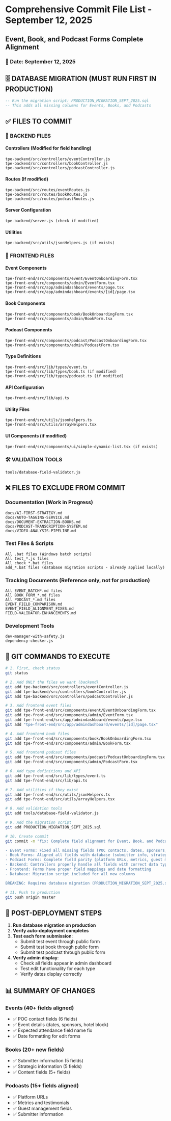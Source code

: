 # Comprehensive Commit File List - September 12, 2025
## Event, Book, and Podcast Forms Complete Alignment

### 📅 Date: September 12, 2025

## 🗄️ DATABASE MIGRATION (MUST RUN FIRST IN PRODUCTION)
```sql
-- Run the migration script: PRODUCTION_MIGRATION_SEPT_2025.sql
-- This adds all missing columns for Events, Books, and Podcasts
```

## ✅ FILES TO COMMIT

### 🔧 BACKEND FILES

#### Controllers (Modified for field handling)
```
tpe-backend/src/controllers/eventController.js
tpe-backend/src/controllers/bookController.js  
tpe-backend/src/controllers/podcastController.js
```

#### Routes (If modified)
```
tpe-backend/src/routes/eventRoutes.js
tpe-backend/src/routes/bookRoutes.js
tpe-backend/src/routes/podcastRoutes.js
```

#### Server Configuration
```
tpe-backend/server.js (check if modified)
```

#### Utilities
```
tpe-backend/src/utils/jsonHelpers.js (if exists)
```

### 🎨 FRONTEND FILES

#### Event Components
```
tpe-front-end/src/components/event/EventOnboardingForm.tsx
tpe-front-end/src/components/admin/EventForm.tsx
tpe-front-end/src/app/admindashboard/events/page.tsx
tpe-front-end/src/app/admindashboard/events/[id]/page.tsx
```

#### Book Components
```
tpe-front-end/src/components/book/BookOnboardingForm.tsx
tpe-front-end/src/components/admin/BookForm.tsx
```

#### Podcast Components
```
tpe-front-end/src/components/podcast/PodcastOnboardingForm.tsx
tpe-front-end/src/components/admin/PodcastForm.tsx
```

#### Type Definitions
```
tpe-front-end/src/lib/types/event.ts
tpe-front-end/src/lib/types/book.ts (if modified)
tpe-front-end/src/lib/types/podcast.ts (if modified)
```

#### API Configuration
```
tpe-front-end/src/lib/api.ts
```

#### Utility Files
```
tpe-front-end/src/utils/jsonHelpers.ts
tpe-front-end/src/utils/arrayHelpers.tsx
```

#### UI Components (if modified)
```
tpe-front-end/src/components/ui/simple-dynamic-list.tsx (if exists)
```

### 🛠️ VALIDATION TOOLS
```
tools/database-field-validator.js
```

## ❌ FILES TO EXCLUDE FROM COMMIT

### Documentation (Work in Progress)
```
docs/AI-FIRST-STRATEGY.md
docs/AUTO-TAGGING-SERVICE.md
docs/DOCUMENT-EXTRACTION-BOOKS.md
docs/PODCAST-TRANSCRIPTION-SYSTEM.md
docs/VIDEO-ANALYSIS-PIPELINE.md
```

### Test Files & Scripts
```
All .bat files (Windows batch scripts)
All test_*.js files
All check_*.bat files
add_*.bat files (database migration scripts - already applied locally)
```

### Tracking Documents (Reference only, not for production)
```
All EVENT_BATCH*.md files
All BOOK_FORM_*.md files
All PODCAST_*.md files
EVENT_FIELD_COMPARISON.md
EVENT_FIELD_ALIGNMENT_FIXES.md
FIELD-VALIDATOR-ENHANCEMENTS.md
```

### Development Tools
```
dev-manager-with-safety.js
dependency-checker.js
```

## 📝 GIT COMMANDS TO EXECUTE

```bash
# 1. First, check status
git status

# 2. Add ONLY the files we want (backend)
git add tpe-backend/src/controllers/eventController.js
git add tpe-backend/src/controllers/bookController.js
git add tpe-backend/src/controllers/podcastController.js

# 3. Add frontend event files
git add tpe-front-end/src/components/event/EventOnboardingForm.tsx
git add tpe-front-end/src/components/admin/EventForm.tsx
git add tpe-front-end/src/app/admindashboard/events/page.tsx
git add "tpe-front-end/src/app/admindashboard/events/[id]/page.tsx"

# 4. Add frontend book files
git add tpe-front-end/src/components/book/BookOnboardingForm.tsx
git add tpe-front-end/src/components/admin/BookForm.tsx

# 5. Add frontend podcast files
git add tpe-front-end/src/components/podcast/PodcastOnboardingForm.tsx
git add tpe-front-end/src/components/admin/PodcastForm.tsx

# 6. Add type definitions and API
git add tpe-front-end/src/lib/types/event.ts
git add tpe-front-end/src/lib/api.ts

# 7. Add utilities if they exist
git add tpe-front-end/src/utils/jsonHelpers.ts
git add tpe-front-end/src/utils/arrayHelpers.tsx

# 8. Add validation tools
git add tools/database-field-validator.js

# 9. Add the migration script
git add PRODUCTION_MIGRATION_SEPT_2025.sql

# 10. Create commit
git commit -m "fix: Complete field alignment for Event, Book, and Podcast forms

- Event Forms: Fixed all missing fields (POC contacts, dates, sponsors, etc.)
- Book Forms: Aligned all fields with database (submitter info, strategic fields)
- Podcast Forms: Complete field parity (platform URLs, metrics, guest management)
- Backend: Controllers properly handle all fields with correct data types
- Frontend: Forms have proper field mappings and date formatting
- Database: Migration script included for all new columns

BREAKING: Requires database migration (PRODUCTION_MIGRATION_SEPT_2025.sql)"

# 11. Push to production
git push origin master
```

## 🚀 POST-DEPLOYMENT STEPS

1. **Run database migration on production**
2. **Verify auto-deployment completes**
3. **Test each form submission**:
   - Submit test event through public form
   - Submit test book through public form
   - Submit test podcast through public form
4. **Verify admin display**:
   - Check all fields appear in admin dashboard
   - Test edit functionality for each type
   - Verify dates display correctly

## 📊 SUMMARY OF CHANGES

### Events (40+ fields aligned)
- ✅ POC contact fields (6 fields)
- ✅ Event details (dates, sponsors, hotel block)
- ✅ Expected attendance field name fix
- ✅ Date formatting for edit forms

### Books (20+ new fields)
- ✅ Submitter information (5 fields)
- ✅ Strategic information (5 fields)
- ✅ Content fields (5+ fields)

### Podcasts (15+ fields aligned)
- ✅ Platform URLs
- ✅ Metrics and testimonials
- ✅ Guest management fields
- ✅ Submitter information